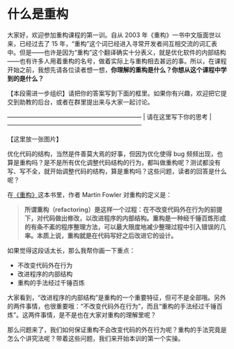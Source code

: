 # 什么是重构

大家好，欢迎参加重构课程的第一训。自从 2003 年《重构》一书中文版面世以来，已经过去了 15 年，“重构”这个词已经进入寻常开发者间互相交流的词汇表中。但是——也许是因为“重构”这个翻译确实十分表义，就是优化软件的内部结构——也有许多人用着重构的名号，做着实际上与重构相去甚远的事。所以，在课程开始之前，我想先请各位读者想一想，**你理解的重构是什么？你想从这个课程中学到的是什么？**

【本段需进一步组织】请把你的答案写到下面的框里。如果你有兴趣，欢迎把它提交到助教的后台，或者在群里提出来与大家一起讨论。

——————————————————————
| 请在这里写下你的思考 |
——————————————————————

【这里放一张图片】

优化代码的结构，当然是件善莫大焉的好事，但因为优化使得 bug 频频出现，也算是重构吗？是不是所有优化调整代码结构的行为，都叫做重构呢？测试都没有写、写不全，就开始调整代码的结构，算是重构吗？这些问题，读者的回答是什么呢？

在[《重构》](https://book.douban.com/subject/30468597/)这本书里，作者 Martin Fowler 对重构的定义是：

> **所谓重构（refactoring）是这样一个过程：在不改变代码外在行为的前提下，对代码做出修改，以改进程序的内部结构。重构是一种经千锤百炼形成的有条不紊的程序整理方法，可以最大限度地减少整理过程中引入错误的几率。本质上说，重构就是在代码写好之后改进它的设计。**

如果觉得这段话太长，那么我帮你画一下重点：

- 不改变代码外在行为
- 改进程序的内部结构
- 重构的手法经过千锤百炼

大家看到，“改进程序的内部结构”是重构的一个重要特征，但可不是全部哦。另外的两件事情，也很重要哦：“不改变代码外在行为”，而且“重构的手法经过千锤百炼”。这两件事情，是不是也在大家对重构的理解里呢？

那么问题来了，我们如何保证重构不会改变代码的外在行为呢？重构的手法究竟是怎么个讲究法呢？带着这些问题，我们来开始本训的第一个实操。
